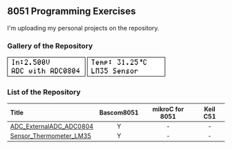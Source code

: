 ## 8051 Programming Exercises
I'm uploading my personal projects on the repository.

### Gallery of the Repository
![](ADC_ExternalADC_ADC0804/Simulate/Album.png)
![](Sensor_Thermometer_LM35/Simulate/Album.png)

### List of the Repository
|Title|Bascom8051|mikroC for 8051|Keil C51|
|:----|:--------:|:-------------:|:------:|
|[ADC_ExternalADC_ADC0804](ADC_ExternalADC_ADC0804)|Y|-|-|
|[Sensor_Thermometer_LM35](Sensor_Thermometer_LM35)|Y|-|-|

